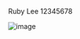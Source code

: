 Ruby Lee
12345678

![image](https://github.com/say-haha/comp3111-lab1-2022f/blob/a53e7403d583dd4ad67fc5886cacc927502e477f/screenshot.jpeg)
